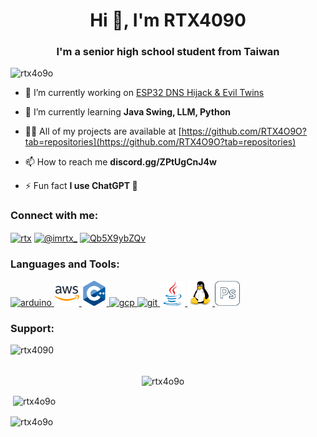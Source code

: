 <h1 align="center">Hi 👋, I'm RTX4090</h1>
<h3 align="center">I'm a senior high school student from Taiwan</h3>

<p align="left"> <img src="https://komarev.com/ghpvc/?username=rtx4o9o&label=Profile%20views&color=0e75b6&style=flat" alt="rtx4o9o" /> </p>

- 🔭 I’m currently working on [ESP32 DNS Hijack & Evil Twins](https://github.com/RTX4O9O/ESP32DNSHijack)

- 🌱 I’m currently learning **Java Swing, LLM, Python**

- 👨‍💻 All of my projects are available at [https://github.com/RTX4O9O?tab=repositories](https://github.com/RTX4O9O?tab=repositories)

- 📫 How to reach me **discord.gg/ZPtUgCnJ4w**

- ⚡ Fun fact **I use ChatGPT 🗿**

<h3 align="left">Connect with me:</h3>
<p align="left">
<a href="https://stackoverflow.com/users/rtx" target="blank"><img align="center" src="https://raw.githubusercontent.com/rahuldkjain/github-profile-readme-generator/master/src/images/icons/Social/stack-overflow.svg" alt="rtx" height="30" width="40" /></a>
<a href="https://www.youtube.com/c/@imrtx_" target="blank"><img align="center" src="https://raw.githubusercontent.com/rahuldkjain/github-profile-readme-generator/master/src/images/icons/Social/youtube.svg" alt="@imrtx_" height="30" width="40" /></a>
<a href="https://discord.gg/Qb5X9ybZQv" target="blank"><img align="center" src="https://raw.githubusercontent.com/rahuldkjain/github-profile-readme-generator/master/src/images/icons/Social/discord.svg" alt="Qb5X9ybZQv" height="30" width="40" /></a>
</p>

<h3 align="left">Languages and Tools:</h3>
<p align="left"> <a href="https://www.arduino.cc/" target="_blank" rel="noreferrer"> <img src="https://cdn.worldvectorlogo.com/logos/arduino-1.svg" alt="arduino" width="40" height="40"/> </a> <a href="https://aws.amazon.com" target="_blank" rel="noreferrer"> <img src="https://raw.githubusercontent.com/devicons/devicon/master/icons/amazonwebservices/amazonwebservices-original-wordmark.svg" alt="aws" width="40" height="40"/> </a> <a href="https://www.w3schools.com/cpp/" target="_blank" rel="noreferrer"> <img src="https://raw.githubusercontent.com/devicons/devicon/master/icons/cplusplus/cplusplus-original.svg" alt="cplusplus" width="40" height="40"/> </a> <a href="https://cloud.google.com" target="_blank" rel="noreferrer"> <img src="https://www.vectorlogo.zone/logos/google_cloud/google_cloud-icon.svg" alt="gcp" width="40" height="40"/> </a> <a href="https://git-scm.com/" target="_blank" rel="noreferrer"> <img src="https://www.vectorlogo.zone/logos/git-scm/git-scm-icon.svg" alt="git" width="40" height="40"/> </a> <a href="https://www.java.com" target="_blank" rel="noreferrer"> <img src="https://raw.githubusercontent.com/devicons/devicon/master/icons/java/java-original.svg" alt="java" width="40" height="40"/> </a> <a href="https://www.linux.org/" target="_blank" rel="noreferrer"> <img src="https://raw.githubusercontent.com/devicons/devicon/master/icons/linux/linux-original.svg" alt="linux" width="40" height="40"/> </a> <a href="https://www.photoshop.com/en" target="_blank" rel="noreferrer"> <img src="https://raw.githubusercontent.com/devicons/devicon/master/icons/photoshop/photoshop-line.svg" alt="photoshop" width="40" height="40"/> </a> </p>

<h3 align="left">Support:</h3>
<p><a href="https://ko-fi.com/rtx4090"> <img align="left" src="https://cdn.ko-fi.com/cdn/kofi3.png?v=3" height="50" width="210" alt="rtx4090" /></a></p><br><br>

<p><img align="center" src="https://github-readme-stats.vercel.app/api/top-langs?username=rtx4o9o&show_icons=true&locale=en&layout=compact" alt="rtx4o9o" /></p>

<p>&nbsp;<img align="center" src="https://github-readme-stats.vercel.app/api?username=rtx4o9o&show_icons=true&locale=en" alt="rtx4o9o" /></p>

<p><img align="center" src="https://github-readme-streak-stats.herokuapp.com/?user=rtx4o9o&" alt="rtx4o9o" /></p>
